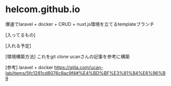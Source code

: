 # helcom.github.io


爆速でlaravel + docker + CRUD + nuxt.js環境を立てるtemplateブランチ

[入ってるもの]


[入れる予定]


[環境構築方法]
これをgit clone
ucanさんの記事を参考に構築

[参考]
laravel + docker https://qiita.com/ucan-lab/items/5fc1281cd8076c8ac9f4#%E4%BD%BF%E3%81%84%E6%96%B9

